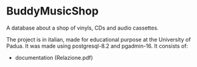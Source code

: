 # BuddyMusicShop
A database about a shop of vinyls, CDs and audio cassettes.

The project is in italian, made for educational purpose at the University of Padua.
It was made using postgresql-8.2 and pgadmin-16. It consists of:
* documentation (Relazione.pdf)

